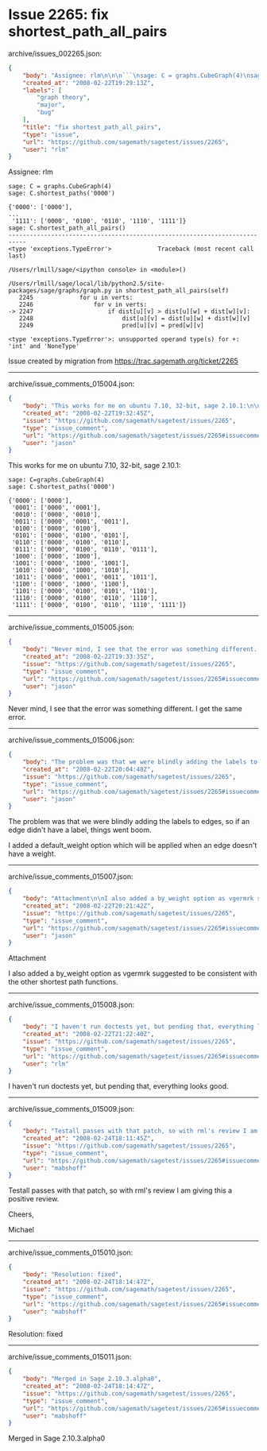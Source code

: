 # Issue 2265: fix shortest_path_all_pairs

archive/issues_002265.json:
```json
{
    "body": "Assignee: rlm\n\n\n```\nsage: C = graphs.CubeGraph(4)\nsage: C.shortest_paths('0000')\n\n{'0000': ['0000'],\n...\n '1111': ['0000', '0100', '0110', '1110', '1111']}\nsage: C.shortest_path_all_pairs()\n---------------------------------------------------------------------------\n<type 'exceptions.TypeError'>             Traceback (most recent call last)\n\n/Users/rlmill/sage/<ipython console> in <module>()\n\n/Users/rlmill/sage/local/lib/python2.5/site-packages/sage/graphs/graph.py in shortest_path_all_pairs(self)\n   2245             for u in verts:\n   2246                 for v in verts:\n-> 2247                     if dist[u][v] > dist[u][w] + dist[w][v]:\n   2248                         dist[u][v] = dist[u][w] + dist[w][v]\n   2249                         pred[u][v] = pred[w][v]\n\n<type 'exceptions.TypeError'>: unsupported operand type(s) for +: 'int' and 'NoneType'\n```\n\n\nIssue created by migration from https://trac.sagemath.org/ticket/2265\n\n",
    "created_at": "2008-02-22T19:29:13Z",
    "labels": [
        "graph theory",
        "major",
        "bug"
    ],
    "title": "fix shortest_path_all_pairs",
    "type": "issue",
    "url": "https://github.com/sagemath/sagetest/issues/2265",
    "user": "rlm"
}
```
Assignee: rlm


```
sage: C = graphs.CubeGraph(4)
sage: C.shortest_paths('0000')

{'0000': ['0000'],
...
 '1111': ['0000', '0100', '0110', '1110', '1111']}
sage: C.shortest_path_all_pairs()
---------------------------------------------------------------------------
<type 'exceptions.TypeError'>             Traceback (most recent call last)

/Users/rlmill/sage/<ipython console> in <module>()

/Users/rlmill/sage/local/lib/python2.5/site-packages/sage/graphs/graph.py in shortest_path_all_pairs(self)
   2245             for u in verts:
   2246                 for v in verts:
-> 2247                     if dist[u][v] > dist[u][w] + dist[w][v]:
   2248                         dist[u][v] = dist[u][w] + dist[w][v]
   2249                         pred[u][v] = pred[w][v]

<type 'exceptions.TypeError'>: unsupported operand type(s) for +: 'int' and 'NoneType'
```


Issue created by migration from https://trac.sagemath.org/ticket/2265





---

archive/issue_comments_015004.json:
```json
{
    "body": "This works for me on ubuntu 7.10, 32-bit, sage 2.10.1:\n\n\n```\nsage: C=graphs.CubeGraph(4)\nsage: C.shortest_paths('0000')\n\n{'0000': ['0000'],\n '0001': ['0000', '0001'],\n '0010': ['0000', '0010'],\n '0011': ['0000', '0001', '0011'],\n '0100': ['0000', '0100'],\n '0101': ['0000', '0100', '0101'],\n '0110': ['0000', '0100', '0110'],\n '0111': ['0000', '0100', '0110', '0111'],\n '1000': ['0000', '1000'],\n '1001': ['0000', '1000', '1001'],\n '1010': ['0000', '1000', '1010'],\n '1011': ['0000', '0001', '0011', '1011'],\n '1100': ['0000', '1000', '1100'],\n '1101': ['0000', '0100', '0101', '1101'],\n '1110': ['0000', '0100', '0110', '1110'],\n '1111': ['0000', '0100', '0110', '1110', '1111']}\n```\n",
    "created_at": "2008-02-22T19:32:45Z",
    "issue": "https://github.com/sagemath/sagetest/issues/2265",
    "type": "issue_comment",
    "url": "https://github.com/sagemath/sagetest/issues/2265#issuecomment-15004",
    "user": "jason"
}
```

This works for me on ubuntu 7.10, 32-bit, sage 2.10.1:


```
sage: C=graphs.CubeGraph(4)
sage: C.shortest_paths('0000')

{'0000': ['0000'],
 '0001': ['0000', '0001'],
 '0010': ['0000', '0010'],
 '0011': ['0000', '0001', '0011'],
 '0100': ['0000', '0100'],
 '0101': ['0000', '0100', '0101'],
 '0110': ['0000', '0100', '0110'],
 '0111': ['0000', '0100', '0110', '0111'],
 '1000': ['0000', '1000'],
 '1001': ['0000', '1000', '1001'],
 '1010': ['0000', '1000', '1010'],
 '1011': ['0000', '0001', '0011', '1011'],
 '1100': ['0000', '1000', '1100'],
 '1101': ['0000', '0100', '0101', '1101'],
 '1110': ['0000', '0100', '0110', '1110'],
 '1111': ['0000', '0100', '0110', '1110', '1111']}
```




---

archive/issue_comments_015005.json:
```json
{
    "body": "Never mind, I see that the error was something different.  I get the same error.",
    "created_at": "2008-02-22T19:33:35Z",
    "issue": "https://github.com/sagemath/sagetest/issues/2265",
    "type": "issue_comment",
    "url": "https://github.com/sagemath/sagetest/issues/2265#issuecomment-15005",
    "user": "jason"
}
```

Never mind, I see that the error was something different.  I get the same error.



---

archive/issue_comments_015006.json:
```json
{
    "body": "The problem was that we were blindly adding the labels to edges, so if an edge didn't have a label, things went boom.\n\nI added a default_weight option which will be applied when an edge doesn't have a weight.",
    "created_at": "2008-02-22T20:04:48Z",
    "issue": "https://github.com/sagemath/sagetest/issues/2265",
    "type": "issue_comment",
    "url": "https://github.com/sagemath/sagetest/issues/2265#issuecomment-15006",
    "user": "jason"
}
```

The problem was that we were blindly adding the labels to edges, so if an edge didn't have a label, things went boom.

I added a default_weight option which will be applied when an edge doesn't have a weight.



---

archive/issue_comments_015007.json:
```json
{
    "body": "Attachment\n\nI also added a by_weight option as vgermrk suggested to be consistent with the other shortest path functions.",
    "created_at": "2008-02-22T20:21:42Z",
    "issue": "https://github.com/sagemath/sagetest/issues/2265",
    "type": "issue_comment",
    "url": "https://github.com/sagemath/sagetest/issues/2265#issuecomment-15007",
    "user": "jason"
}
```

Attachment

I also added a by_weight option as vgermrk suggested to be consistent with the other shortest path functions.



---

archive/issue_comments_015008.json:
```json
{
    "body": "I haven't run doctests yet, but pending that, everything looks good.",
    "created_at": "2008-02-22T21:22:40Z",
    "issue": "https://github.com/sagemath/sagetest/issues/2265",
    "type": "issue_comment",
    "url": "https://github.com/sagemath/sagetest/issues/2265#issuecomment-15008",
    "user": "rlm"
}
```

I haven't run doctests yet, but pending that, everything looks good.



---

archive/issue_comments_015009.json:
```json
{
    "body": "Testall passes with that patch, so with rml's review I am giving this a positive review.\n\nCheers,\n\nMichael",
    "created_at": "2008-02-24T18:11:45Z",
    "issue": "https://github.com/sagemath/sagetest/issues/2265",
    "type": "issue_comment",
    "url": "https://github.com/sagemath/sagetest/issues/2265#issuecomment-15009",
    "user": "mabshoff"
}
```

Testall passes with that patch, so with rml's review I am giving this a positive review.

Cheers,

Michael



---

archive/issue_comments_015010.json:
```json
{
    "body": "Resolution: fixed",
    "created_at": "2008-02-24T18:14:47Z",
    "issue": "https://github.com/sagemath/sagetest/issues/2265",
    "type": "issue_comment",
    "url": "https://github.com/sagemath/sagetest/issues/2265#issuecomment-15010",
    "user": "mabshoff"
}
```

Resolution: fixed



---

archive/issue_comments_015011.json:
```json
{
    "body": "Merged in Sage 2.10.3.alpha0",
    "created_at": "2008-02-24T18:14:47Z",
    "issue": "https://github.com/sagemath/sagetest/issues/2265",
    "type": "issue_comment",
    "url": "https://github.com/sagemath/sagetest/issues/2265#issuecomment-15011",
    "user": "mabshoff"
}
```

Merged in Sage 2.10.3.alpha0

